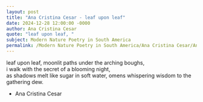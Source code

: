 ```yaml
---
layout: post
title: "Ana Cristina Cesar - leaf upon leaf"
date: 2024-12-28 12:00:00 -0000
author: Ana Cristina Cesar
quote: "leaf upon leaf, "
subject: Modern Nature Poetry in South America
permalink: /Modern Nature Poetry in South America/Ana Cristina Cesar/Ana Cristina Cesar - leaf upon leaf
---
```


leaf upon leaf, 
moonlit paths 
under the arching boughs,  
i walk with the secret 
of a blooming night,  
as shadows melt 
like sugar in soft water, 
omens whispering wisdom 
to the gathering dew.

- Ana Cristina Cesar
